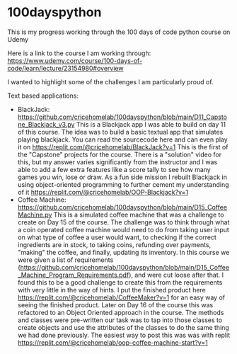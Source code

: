 # 100dayspython
This is my progress working through the 100 days of code python course on Udemy

Here is a link to the course I am working through:
https://www.udemy.com/course/100-days-of-code/learn/lecture/23154980#overview

I wanted to highlight some of the challenges I am particularly proud of. 

Text based applications:
- BlackJack:
  https://github.com/cricehomelab/100dayspython/blob/main/D11_Capstone_Blackjack_v3.py
  This is a Blackjack app I was able to build on day 11 of this course. The idea was to build a basic textual app that simulates playing blackjack. You can read the sourcecode 
  here and can even play it on https://replit.com/@cricehomelab/BlackJack?v=1 
  This is the first of the "Capstone" projects for the course. There is a "solution" video for this, but my answer varies significantly from the instructor and I was able to add a 
  few extra features like a score tally to see how many games you win, lose or draw. 
  As a fun side mission I rebuilt Blackjack in using object-oriented programming to further cement my understanding of it https://replit.com/@cricehomelab/OOP-Blackjack?v=1
- Coffee Machine:
  https://github.com/cricehomelab/100dayspython/blob/main/D15_CoffeeMachine.py
  This is a simulated coffee machine that was a challenge to create on Day 15 of the course. The challenge was to think through what a coin operated coffee machine would  need to 
  do from taking user input on what type of coffee a user would want, to checking if the correct ingredients are in stock, to taking coins, refunding over payments, "making" the 
  coffee, and finally, updating its inventory. In this course we were given a list of requirements 
  (https://github.com/cricehomelab/100dayspython/blob/main/D15_Coffee_Machine_Program_Requirements.pdf), and were cut loose after that. I found this to be a good challenge to 
  create this from the requirements with very little in the way of hints. I put the finished product here https://replit.com/@cricehomelab/CoffeeMaker?v=1 for an easy way of 
  seeing the finished product. Later on Day 16 of the course this was refactored to an Object Oriented approach in the course. The methods and classes were pre-written our task
  was to tap into those classes to create objects and use the attributes of the classes to do the same thing we had done previously. The easiest way to post this was was with
  replit https://replit.com/@cricehomelab/oop-coffee-machine-start?v=1
